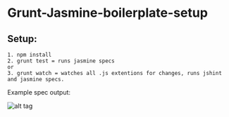 # Grunt-Jasmine-boilerplate-setup

## Setup:

```
1. npm install
2. grunt test = runs jasmine specs
or
3. grunt watch = watches all .js extentions for changes, runs jshint and jasmine specs.
```

Example spec output:

![alt tag](/img/src/img/spec-output.png)
